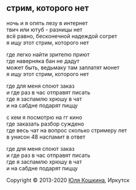 ## стрим, которого нет  

ночь и я опять лезу в интернет  
твич или ютуб - разницы нет  
всё равно, бесконечной надеждой согрет  
я ищу этот стрим, которого нет  

где легко найти зрителю приют  
где наверняка бан не дадут  
может быть, ведьмаку там заплатят монет  
я ищу этот стрим, которого нет  

где для меня споют заказ  
и где раз в час отправят писать  
где я заспамлю хрюшу в чат  
и на сабдне подарят пиццу  

с кем я посмотрю на гг кино  
где заказать разбор суждено  
где весь чат на вопрос сколько стримеру лет  
в унисон 48 наспамит в ответ  

где для меня споют заказ  
и где раз в час отправят писать  
где я заспамлю хрюшу в чат  
и на сабдне подарят пиццу  

Copyright © 2013-2020 [Юля Кошкина](https://vk.com/koshkamoroshka), Иркутск

